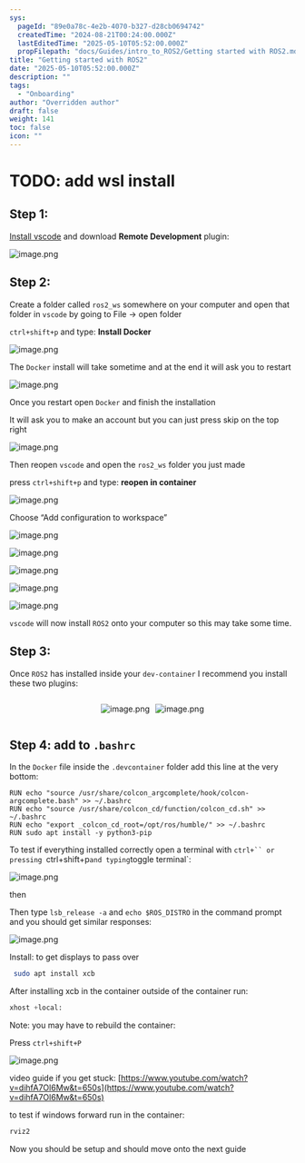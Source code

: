 ```yaml
---
sys:
  pageId: "89e0a78c-4e2b-4070-b327-d28cb0694742"
  createdTime: "2024-08-21T00:24:00.000Z"
  lastEditedTime: "2025-05-10T05:52:00.000Z"
  propFilepath: "docs/Guides/intro_to_ROS2/Getting started with ROS2.md"
title: "Getting started with ROS2"
date: "2025-05-10T05:52:00.000Z"
description: ""
tags:
  - "Onboarding"
author: "Overridden author"
draft: false
weight: 141
toc: false
icon: ""
---
```


# TODO: add wsl install

## Step 1:

[Install vscode](https://code.visualstudio.com/download) and download **Remote Development** plugin:

![image.png](https://prod-files-secure.s3.us-west-2.amazonaws.com/d518164a-d88e-44d1-a4ee-3adb3bd8bce0/efb52993-1881-4a40-b95e-6f020334f022/image.png?X-Amz-Algorithm=AWS4-HMAC-SHA256&X-Amz-Content-Sha256=UNSIGNED-PAYLOAD&X-Amz-Credential=ASIAZI2LB466Y3H4JCAZ%2F20250720%2Fus-west-2%2Fs3%2Faws4_request&X-Amz-Date=20250720T230852Z&X-Amz-Expires=3600&X-Amz-Security-Token=IQoJb3JpZ2luX2VjEKv%2F%2F%2F%2F%2F%2F%2F%2F%2F%2FwEaCXVzLXdlc3QtMiJHMEUCIQC1%2BH7%2FzeJDp5Lm2lIgXaz10WoFREGAgCJioaQubB6acwIgVdh4cyiSJqA0f9GDG7jdHnE%2F5w6reSwtiAmxpPFo9ecqiAQIxP%2F%2F%2F%2F%2F%2F%2F%2F%2F%2FARAAGgw2Mzc0MjMxODM4MDUiDP2otv%2FAPijU759uYyrcA8UVZJCb4ejn0GxYyWlzgX8jwCCfdI3XlfWmScDV3wKaKmdVyPQr9G7gTXLhaLdkDDAmZxNyM50ONykBsH4gQQw1DSzklGxCIEG7VLjnoFyh%2FgCT926jGnjWY70IbqER%2BCkwJsZ93vGBQ2kw82qNEqcEi6OJyZFoRBQomGItquY4kHmjohVIpEs2bdJoG7kL5zZ5DfBAyUyGG39x16CK2SGzDA0NPeJhlDgx8Gvr6Ry2WYjQX53WtAru2S1LP3Fxe9Q4vp8B3EgFreRIrFDsP8YXL6or80tQZ0t4dTeKFwJEyzcbj9NwPSHDGT0%2BA7ebJDijjO%2B%2F7X74%2BgBm5e%2F%2FGpm2j2viXzTkwksE%2BQ3%2BxYueay1rhM23TZgccU69rjkCegs0pceQKn5Cc6yn4kq3ASRmLvGL%2B48%2FFr%2BzON2S%2B2eQjuwQ%2F0XjMFKWC6Zs7iGJWaOJbMkfCWaYZxnSaztCvj0jm9PEv%2FiaUBY301hF6bR4G0FIS5w2jzbo%2BSXAwY2O8P%2BnJit6pLeL6Sn9RpHUzwnK4XwxZRxvjCLvksERWrb9%2FFGGBgEbsOQVpp5LV25Ryh%2FXxVi8VlQJcrbxo5ScAffMkk4u8YNojMLxao7ahd3B2qYqdZNemaxTpsdaMNH%2F9MMGOqUB6pjZmt%2FSSAIKAodtYmYDUwKVma5p43ghqnBxhMWDVI7RvwvX5DLWKa13sajJMM0AV3tntGPkFj7MdK26mFYFYHWhZ1%2FfxUgQXd4VKXW0ekw7tA9IWgbZNeSmzexxsrrTFLU2WRf1CuKCNUF5NY6S8Qr29J5HrXXwViZQjbiR8Ybx2KdgN5WYkiORwhE8Hlzx%2B9reKpn5oX9L6o6pJzFGeyS%2BlNl6&X-Amz-Signature=3df5b6202b54cd812171c5e509489016256333348b3f70d4b1a47908acb9a1d2&X-Amz-SignedHeaders=host&x-amz-checksum-mode=ENABLED&x-id=GetObject)

## Step 2:

Create a folder called `ros2_ws` somewhere on your computer and open that folder in `vscode` by going to File → open folder 

`ctrl+shift+p` and type: **Install Docker**

![image.png](https://prod-files-secure.s3.us-west-2.amazonaws.com/d518164a-d88e-44d1-a4ee-3adb3bd8bce0/2269dc0e-1cd5-47ff-bceb-c04ad9b2eab0/image.png?X-Amz-Algorithm=AWS4-HMAC-SHA256&X-Amz-Content-Sha256=UNSIGNED-PAYLOAD&X-Amz-Credential=ASIAZI2LB466Y3H4JCAZ%2F20250720%2Fus-west-2%2Fs3%2Faws4_request&X-Amz-Date=20250720T230852Z&X-Amz-Expires=3600&X-Amz-Security-Token=IQoJb3JpZ2luX2VjEKv%2F%2F%2F%2F%2F%2F%2F%2F%2F%2FwEaCXVzLXdlc3QtMiJHMEUCIQC1%2BH7%2FzeJDp5Lm2lIgXaz10WoFREGAgCJioaQubB6acwIgVdh4cyiSJqA0f9GDG7jdHnE%2F5w6reSwtiAmxpPFo9ecqiAQIxP%2F%2F%2F%2F%2F%2F%2F%2F%2F%2FARAAGgw2Mzc0MjMxODM4MDUiDP2otv%2FAPijU759uYyrcA8UVZJCb4ejn0GxYyWlzgX8jwCCfdI3XlfWmScDV3wKaKmdVyPQr9G7gTXLhaLdkDDAmZxNyM50ONykBsH4gQQw1DSzklGxCIEG7VLjnoFyh%2FgCT926jGnjWY70IbqER%2BCkwJsZ93vGBQ2kw82qNEqcEi6OJyZFoRBQomGItquY4kHmjohVIpEs2bdJoG7kL5zZ5DfBAyUyGG39x16CK2SGzDA0NPeJhlDgx8Gvr6Ry2WYjQX53WtAru2S1LP3Fxe9Q4vp8B3EgFreRIrFDsP8YXL6or80tQZ0t4dTeKFwJEyzcbj9NwPSHDGT0%2BA7ebJDijjO%2B%2F7X74%2BgBm5e%2F%2FGpm2j2viXzTkwksE%2BQ3%2BxYueay1rhM23TZgccU69rjkCegs0pceQKn5Cc6yn4kq3ASRmLvGL%2B48%2FFr%2BzON2S%2B2eQjuwQ%2F0XjMFKWC6Zs7iGJWaOJbMkfCWaYZxnSaztCvj0jm9PEv%2FiaUBY301hF6bR4G0FIS5w2jzbo%2BSXAwY2O8P%2BnJit6pLeL6Sn9RpHUzwnK4XwxZRxvjCLvksERWrb9%2FFGGBgEbsOQVpp5LV25Ryh%2FXxVi8VlQJcrbxo5ScAffMkk4u8YNojMLxao7ahd3B2qYqdZNemaxTpsdaMNH%2F9MMGOqUB6pjZmt%2FSSAIKAodtYmYDUwKVma5p43ghqnBxhMWDVI7RvwvX5DLWKa13sajJMM0AV3tntGPkFj7MdK26mFYFYHWhZ1%2FfxUgQXd4VKXW0ekw7tA9IWgbZNeSmzexxsrrTFLU2WRf1CuKCNUF5NY6S8Qr29J5HrXXwViZQjbiR8Ybx2KdgN5WYkiORwhE8Hlzx%2B9reKpn5oX9L6o6pJzFGeyS%2BlNl6&X-Amz-Signature=4365cb208029c896bad7f63d8239d5a9603b4587a04c1c3d6aece8af1728026f&X-Amz-SignedHeaders=host&x-amz-checksum-mode=ENABLED&x-id=GetObject)

The `Docker` install will take sometime and at the end it will ask you to restart

![image.png](https://prod-files-secure.s3.us-west-2.amazonaws.com/d518164a-d88e-44d1-a4ee-3adb3bd8bce0/ed233f78-be33-4b1f-b89c-9c346c0e961e/image.png?X-Amz-Algorithm=AWS4-HMAC-SHA256&X-Amz-Content-Sha256=UNSIGNED-PAYLOAD&X-Amz-Credential=ASIAZI2LB466Y3H4JCAZ%2F20250720%2Fus-west-2%2Fs3%2Faws4_request&X-Amz-Date=20250720T230852Z&X-Amz-Expires=3600&X-Amz-Security-Token=IQoJb3JpZ2luX2VjEKv%2F%2F%2F%2F%2F%2F%2F%2F%2F%2FwEaCXVzLXdlc3QtMiJHMEUCIQC1%2BH7%2FzeJDp5Lm2lIgXaz10WoFREGAgCJioaQubB6acwIgVdh4cyiSJqA0f9GDG7jdHnE%2F5w6reSwtiAmxpPFo9ecqiAQIxP%2F%2F%2F%2F%2F%2F%2F%2F%2F%2FARAAGgw2Mzc0MjMxODM4MDUiDP2otv%2FAPijU759uYyrcA8UVZJCb4ejn0GxYyWlzgX8jwCCfdI3XlfWmScDV3wKaKmdVyPQr9G7gTXLhaLdkDDAmZxNyM50ONykBsH4gQQw1DSzklGxCIEG7VLjnoFyh%2FgCT926jGnjWY70IbqER%2BCkwJsZ93vGBQ2kw82qNEqcEi6OJyZFoRBQomGItquY4kHmjohVIpEs2bdJoG7kL5zZ5DfBAyUyGG39x16CK2SGzDA0NPeJhlDgx8Gvr6Ry2WYjQX53WtAru2S1LP3Fxe9Q4vp8B3EgFreRIrFDsP8YXL6or80tQZ0t4dTeKFwJEyzcbj9NwPSHDGT0%2BA7ebJDijjO%2B%2F7X74%2BgBm5e%2F%2FGpm2j2viXzTkwksE%2BQ3%2BxYueay1rhM23TZgccU69rjkCegs0pceQKn5Cc6yn4kq3ASRmLvGL%2B48%2FFr%2BzON2S%2B2eQjuwQ%2F0XjMFKWC6Zs7iGJWaOJbMkfCWaYZxnSaztCvj0jm9PEv%2FiaUBY301hF6bR4G0FIS5w2jzbo%2BSXAwY2O8P%2BnJit6pLeL6Sn9RpHUzwnK4XwxZRxvjCLvksERWrb9%2FFGGBgEbsOQVpp5LV25Ryh%2FXxVi8VlQJcrbxo5ScAffMkk4u8YNojMLxao7ahd3B2qYqdZNemaxTpsdaMNH%2F9MMGOqUB6pjZmt%2FSSAIKAodtYmYDUwKVma5p43ghqnBxhMWDVI7RvwvX5DLWKa13sajJMM0AV3tntGPkFj7MdK26mFYFYHWhZ1%2FfxUgQXd4VKXW0ekw7tA9IWgbZNeSmzexxsrrTFLU2WRf1CuKCNUF5NY6S8Qr29J5HrXXwViZQjbiR8Ybx2KdgN5WYkiORwhE8Hlzx%2B9reKpn5oX9L6o6pJzFGeyS%2BlNl6&X-Amz-Signature=18a966a8858ff9f4b40995637dc822288d4a9092b9ddef90afa5cd8a86b5d553&X-Amz-SignedHeaders=host&x-amz-checksum-mode=ENABLED&x-id=GetObject)

Once you restart open `Docker` and finish the installation

It will ask you to make an account but you can just press skip on the top right

![image.png](https://prod-files-secure.s3.us-west-2.amazonaws.com/d518164a-d88e-44d1-a4ee-3adb3bd8bce0/21010ad9-1659-4fd9-9f59-9932a09b2a3d/image.png?X-Amz-Algorithm=AWS4-HMAC-SHA256&X-Amz-Content-Sha256=UNSIGNED-PAYLOAD&X-Amz-Credential=ASIAZI2LB466Y3H4JCAZ%2F20250720%2Fus-west-2%2Fs3%2Faws4_request&X-Amz-Date=20250720T230852Z&X-Amz-Expires=3600&X-Amz-Security-Token=IQoJb3JpZ2luX2VjEKv%2F%2F%2F%2F%2F%2F%2F%2F%2F%2FwEaCXVzLXdlc3QtMiJHMEUCIQC1%2BH7%2FzeJDp5Lm2lIgXaz10WoFREGAgCJioaQubB6acwIgVdh4cyiSJqA0f9GDG7jdHnE%2F5w6reSwtiAmxpPFo9ecqiAQIxP%2F%2F%2F%2F%2F%2F%2F%2F%2F%2FARAAGgw2Mzc0MjMxODM4MDUiDP2otv%2FAPijU759uYyrcA8UVZJCb4ejn0GxYyWlzgX8jwCCfdI3XlfWmScDV3wKaKmdVyPQr9G7gTXLhaLdkDDAmZxNyM50ONykBsH4gQQw1DSzklGxCIEG7VLjnoFyh%2FgCT926jGnjWY70IbqER%2BCkwJsZ93vGBQ2kw82qNEqcEi6OJyZFoRBQomGItquY4kHmjohVIpEs2bdJoG7kL5zZ5DfBAyUyGG39x16CK2SGzDA0NPeJhlDgx8Gvr6Ry2WYjQX53WtAru2S1LP3Fxe9Q4vp8B3EgFreRIrFDsP8YXL6or80tQZ0t4dTeKFwJEyzcbj9NwPSHDGT0%2BA7ebJDijjO%2B%2F7X74%2BgBm5e%2F%2FGpm2j2viXzTkwksE%2BQ3%2BxYueay1rhM23TZgccU69rjkCegs0pceQKn5Cc6yn4kq3ASRmLvGL%2B48%2FFr%2BzON2S%2B2eQjuwQ%2F0XjMFKWC6Zs7iGJWaOJbMkfCWaYZxnSaztCvj0jm9PEv%2FiaUBY301hF6bR4G0FIS5w2jzbo%2BSXAwY2O8P%2BnJit6pLeL6Sn9RpHUzwnK4XwxZRxvjCLvksERWrb9%2FFGGBgEbsOQVpp5LV25Ryh%2FXxVi8VlQJcrbxo5ScAffMkk4u8YNojMLxao7ahd3B2qYqdZNemaxTpsdaMNH%2F9MMGOqUB6pjZmt%2FSSAIKAodtYmYDUwKVma5p43ghqnBxhMWDVI7RvwvX5DLWKa13sajJMM0AV3tntGPkFj7MdK26mFYFYHWhZ1%2FfxUgQXd4VKXW0ekw7tA9IWgbZNeSmzexxsrrTFLU2WRf1CuKCNUF5NY6S8Qr29J5HrXXwViZQjbiR8Ybx2KdgN5WYkiORwhE8Hlzx%2B9reKpn5oX9L6o6pJzFGeyS%2BlNl6&X-Amz-Signature=79d6925aec5b95800b5a8ced02a10e9daeceb02b8757695a51e64b97cde32cca&X-Amz-SignedHeaders=host&x-amz-checksum-mode=ENABLED&x-id=GetObject)

Then reopen `vscode` and open the `ros2_ws` folder you just made

press `ctrl+shift+p` and type: **reopen in container**

![image.png](https://prod-files-secure.s3.us-west-2.amazonaws.com/d518164a-d88e-44d1-a4ee-3adb3bd8bce0/4e93b8c2-41ad-488c-8095-c74205196118/image.png?X-Amz-Algorithm=AWS4-HMAC-SHA256&X-Amz-Content-Sha256=UNSIGNED-PAYLOAD&X-Amz-Credential=ASIAZI2LB466Y3H4JCAZ%2F20250720%2Fus-west-2%2Fs3%2Faws4_request&X-Amz-Date=20250720T230852Z&X-Amz-Expires=3600&X-Amz-Security-Token=IQoJb3JpZ2luX2VjEKv%2F%2F%2F%2F%2F%2F%2F%2F%2F%2FwEaCXVzLXdlc3QtMiJHMEUCIQC1%2BH7%2FzeJDp5Lm2lIgXaz10WoFREGAgCJioaQubB6acwIgVdh4cyiSJqA0f9GDG7jdHnE%2F5w6reSwtiAmxpPFo9ecqiAQIxP%2F%2F%2F%2F%2F%2F%2F%2F%2F%2FARAAGgw2Mzc0MjMxODM4MDUiDP2otv%2FAPijU759uYyrcA8UVZJCb4ejn0GxYyWlzgX8jwCCfdI3XlfWmScDV3wKaKmdVyPQr9G7gTXLhaLdkDDAmZxNyM50ONykBsH4gQQw1DSzklGxCIEG7VLjnoFyh%2FgCT926jGnjWY70IbqER%2BCkwJsZ93vGBQ2kw82qNEqcEi6OJyZFoRBQomGItquY4kHmjohVIpEs2bdJoG7kL5zZ5DfBAyUyGG39x16CK2SGzDA0NPeJhlDgx8Gvr6Ry2WYjQX53WtAru2S1LP3Fxe9Q4vp8B3EgFreRIrFDsP8YXL6or80tQZ0t4dTeKFwJEyzcbj9NwPSHDGT0%2BA7ebJDijjO%2B%2F7X74%2BgBm5e%2F%2FGpm2j2viXzTkwksE%2BQ3%2BxYueay1rhM23TZgccU69rjkCegs0pceQKn5Cc6yn4kq3ASRmLvGL%2B48%2FFr%2BzON2S%2B2eQjuwQ%2F0XjMFKWC6Zs7iGJWaOJbMkfCWaYZxnSaztCvj0jm9PEv%2FiaUBY301hF6bR4G0FIS5w2jzbo%2BSXAwY2O8P%2BnJit6pLeL6Sn9RpHUzwnK4XwxZRxvjCLvksERWrb9%2FFGGBgEbsOQVpp5LV25Ryh%2FXxVi8VlQJcrbxo5ScAffMkk4u8YNojMLxao7ahd3B2qYqdZNemaxTpsdaMNH%2F9MMGOqUB6pjZmt%2FSSAIKAodtYmYDUwKVma5p43ghqnBxhMWDVI7RvwvX5DLWKa13sajJMM0AV3tntGPkFj7MdK26mFYFYHWhZ1%2FfxUgQXd4VKXW0ekw7tA9IWgbZNeSmzexxsrrTFLU2WRf1CuKCNUF5NY6S8Qr29J5HrXXwViZQjbiR8Ybx2KdgN5WYkiORwhE8Hlzx%2B9reKpn5oX9L6o6pJzFGeyS%2BlNl6&X-Amz-Signature=33c0a6856d872adaec7c0de623b3b7260feaac1d01e427fe32a854dc2576b781&X-Amz-SignedHeaders=host&x-amz-checksum-mode=ENABLED&x-id=GetObject)

Choose “Add configuration to workspace”

![image.png](https://prod-files-secure.s3.us-west-2.amazonaws.com/d518164a-d88e-44d1-a4ee-3adb3bd8bce0/9560b282-5060-4989-ba37-97e7b2c22476/image.png?X-Amz-Algorithm=AWS4-HMAC-SHA256&X-Amz-Content-Sha256=UNSIGNED-PAYLOAD&X-Amz-Credential=ASIAZI2LB466Y3H4JCAZ%2F20250720%2Fus-west-2%2Fs3%2Faws4_request&X-Amz-Date=20250720T230852Z&X-Amz-Expires=3600&X-Amz-Security-Token=IQoJb3JpZ2luX2VjEKv%2F%2F%2F%2F%2F%2F%2F%2F%2F%2FwEaCXVzLXdlc3QtMiJHMEUCIQC1%2BH7%2FzeJDp5Lm2lIgXaz10WoFREGAgCJioaQubB6acwIgVdh4cyiSJqA0f9GDG7jdHnE%2F5w6reSwtiAmxpPFo9ecqiAQIxP%2F%2F%2F%2F%2F%2F%2F%2F%2F%2FARAAGgw2Mzc0MjMxODM4MDUiDP2otv%2FAPijU759uYyrcA8UVZJCb4ejn0GxYyWlzgX8jwCCfdI3XlfWmScDV3wKaKmdVyPQr9G7gTXLhaLdkDDAmZxNyM50ONykBsH4gQQw1DSzklGxCIEG7VLjnoFyh%2FgCT926jGnjWY70IbqER%2BCkwJsZ93vGBQ2kw82qNEqcEi6OJyZFoRBQomGItquY4kHmjohVIpEs2bdJoG7kL5zZ5DfBAyUyGG39x16CK2SGzDA0NPeJhlDgx8Gvr6Ry2WYjQX53WtAru2S1LP3Fxe9Q4vp8B3EgFreRIrFDsP8YXL6or80tQZ0t4dTeKFwJEyzcbj9NwPSHDGT0%2BA7ebJDijjO%2B%2F7X74%2BgBm5e%2F%2FGpm2j2viXzTkwksE%2BQ3%2BxYueay1rhM23TZgccU69rjkCegs0pceQKn5Cc6yn4kq3ASRmLvGL%2B48%2FFr%2BzON2S%2B2eQjuwQ%2F0XjMFKWC6Zs7iGJWaOJbMkfCWaYZxnSaztCvj0jm9PEv%2FiaUBY301hF6bR4G0FIS5w2jzbo%2BSXAwY2O8P%2BnJit6pLeL6Sn9RpHUzwnK4XwxZRxvjCLvksERWrb9%2FFGGBgEbsOQVpp5LV25Ryh%2FXxVi8VlQJcrbxo5ScAffMkk4u8YNojMLxao7ahd3B2qYqdZNemaxTpsdaMNH%2F9MMGOqUB6pjZmt%2FSSAIKAodtYmYDUwKVma5p43ghqnBxhMWDVI7RvwvX5DLWKa13sajJMM0AV3tntGPkFj7MdK26mFYFYHWhZ1%2FfxUgQXd4VKXW0ekw7tA9IWgbZNeSmzexxsrrTFLU2WRf1CuKCNUF5NY6S8Qr29J5HrXXwViZQjbiR8Ybx2KdgN5WYkiORwhE8Hlzx%2B9reKpn5oX9L6o6pJzFGeyS%2BlNl6&X-Amz-Signature=a859129b4917ffc02526a5f032cdcbcc6e0739fc877e71570af7bd465375dc8e&X-Amz-SignedHeaders=host&x-amz-checksum-mode=ENABLED&x-id=GetObject)

![image.png](https://prod-files-secure.s3.us-west-2.amazonaws.com/d518164a-d88e-44d1-a4ee-3adb3bd8bce0/2ee63f81-886b-48e8-a553-dc6e5eac99e4/image.png?X-Amz-Algorithm=AWS4-HMAC-SHA256&X-Amz-Content-Sha256=UNSIGNED-PAYLOAD&X-Amz-Credential=ASIAZI2LB466Y3H4JCAZ%2F20250720%2Fus-west-2%2Fs3%2Faws4_request&X-Amz-Date=20250720T230852Z&X-Amz-Expires=3600&X-Amz-Security-Token=IQoJb3JpZ2luX2VjEKv%2F%2F%2F%2F%2F%2F%2F%2F%2F%2FwEaCXVzLXdlc3QtMiJHMEUCIQC1%2BH7%2FzeJDp5Lm2lIgXaz10WoFREGAgCJioaQubB6acwIgVdh4cyiSJqA0f9GDG7jdHnE%2F5w6reSwtiAmxpPFo9ecqiAQIxP%2F%2F%2F%2F%2F%2F%2F%2F%2F%2FARAAGgw2Mzc0MjMxODM4MDUiDP2otv%2FAPijU759uYyrcA8UVZJCb4ejn0GxYyWlzgX8jwCCfdI3XlfWmScDV3wKaKmdVyPQr9G7gTXLhaLdkDDAmZxNyM50ONykBsH4gQQw1DSzklGxCIEG7VLjnoFyh%2FgCT926jGnjWY70IbqER%2BCkwJsZ93vGBQ2kw82qNEqcEi6OJyZFoRBQomGItquY4kHmjohVIpEs2bdJoG7kL5zZ5DfBAyUyGG39x16CK2SGzDA0NPeJhlDgx8Gvr6Ry2WYjQX53WtAru2S1LP3Fxe9Q4vp8B3EgFreRIrFDsP8YXL6or80tQZ0t4dTeKFwJEyzcbj9NwPSHDGT0%2BA7ebJDijjO%2B%2F7X74%2BgBm5e%2F%2FGpm2j2viXzTkwksE%2BQ3%2BxYueay1rhM23TZgccU69rjkCegs0pceQKn5Cc6yn4kq3ASRmLvGL%2B48%2FFr%2BzON2S%2B2eQjuwQ%2F0XjMFKWC6Zs7iGJWaOJbMkfCWaYZxnSaztCvj0jm9PEv%2FiaUBY301hF6bR4G0FIS5w2jzbo%2BSXAwY2O8P%2BnJit6pLeL6Sn9RpHUzwnK4XwxZRxvjCLvksERWrb9%2FFGGBgEbsOQVpp5LV25Ryh%2FXxVi8VlQJcrbxo5ScAffMkk4u8YNojMLxao7ahd3B2qYqdZNemaxTpsdaMNH%2F9MMGOqUB6pjZmt%2FSSAIKAodtYmYDUwKVma5p43ghqnBxhMWDVI7RvwvX5DLWKa13sajJMM0AV3tntGPkFj7MdK26mFYFYHWhZ1%2FfxUgQXd4VKXW0ekw7tA9IWgbZNeSmzexxsrrTFLU2WRf1CuKCNUF5NY6S8Qr29J5HrXXwViZQjbiR8Ybx2KdgN5WYkiORwhE8Hlzx%2B9reKpn5oX9L6o6pJzFGeyS%2BlNl6&X-Amz-Signature=2c4b90c306ef8ca53ed57c979832a7d7b2ad9bc73c50120b16a05f8441b3f7e0&X-Amz-SignedHeaders=host&x-amz-checksum-mode=ENABLED&x-id=GetObject)

![image.png](https://prod-files-secure.s3.us-west-2.amazonaws.com/d518164a-d88e-44d1-a4ee-3adb3bd8bce0/ae1580b2-b048-407e-aed9-b584224a7a04/image.png?X-Amz-Algorithm=AWS4-HMAC-SHA256&X-Amz-Content-Sha256=UNSIGNED-PAYLOAD&X-Amz-Credential=ASIAZI2LB466Y3H4JCAZ%2F20250720%2Fus-west-2%2Fs3%2Faws4_request&X-Amz-Date=20250720T230852Z&X-Amz-Expires=3600&X-Amz-Security-Token=IQoJb3JpZ2luX2VjEKv%2F%2F%2F%2F%2F%2F%2F%2F%2F%2FwEaCXVzLXdlc3QtMiJHMEUCIQC1%2BH7%2FzeJDp5Lm2lIgXaz10WoFREGAgCJioaQubB6acwIgVdh4cyiSJqA0f9GDG7jdHnE%2F5w6reSwtiAmxpPFo9ecqiAQIxP%2F%2F%2F%2F%2F%2F%2F%2F%2F%2FARAAGgw2Mzc0MjMxODM4MDUiDP2otv%2FAPijU759uYyrcA8UVZJCb4ejn0GxYyWlzgX8jwCCfdI3XlfWmScDV3wKaKmdVyPQr9G7gTXLhaLdkDDAmZxNyM50ONykBsH4gQQw1DSzklGxCIEG7VLjnoFyh%2FgCT926jGnjWY70IbqER%2BCkwJsZ93vGBQ2kw82qNEqcEi6OJyZFoRBQomGItquY4kHmjohVIpEs2bdJoG7kL5zZ5DfBAyUyGG39x16CK2SGzDA0NPeJhlDgx8Gvr6Ry2WYjQX53WtAru2S1LP3Fxe9Q4vp8B3EgFreRIrFDsP8YXL6or80tQZ0t4dTeKFwJEyzcbj9NwPSHDGT0%2BA7ebJDijjO%2B%2F7X74%2BgBm5e%2F%2FGpm2j2viXzTkwksE%2BQ3%2BxYueay1rhM23TZgccU69rjkCegs0pceQKn5Cc6yn4kq3ASRmLvGL%2B48%2FFr%2BzON2S%2B2eQjuwQ%2F0XjMFKWC6Zs7iGJWaOJbMkfCWaYZxnSaztCvj0jm9PEv%2FiaUBY301hF6bR4G0FIS5w2jzbo%2BSXAwY2O8P%2BnJit6pLeL6Sn9RpHUzwnK4XwxZRxvjCLvksERWrb9%2FFGGBgEbsOQVpp5LV25Ryh%2FXxVi8VlQJcrbxo5ScAffMkk4u8YNojMLxao7ahd3B2qYqdZNemaxTpsdaMNH%2F9MMGOqUB6pjZmt%2FSSAIKAodtYmYDUwKVma5p43ghqnBxhMWDVI7RvwvX5DLWKa13sajJMM0AV3tntGPkFj7MdK26mFYFYHWhZ1%2FfxUgQXd4VKXW0ekw7tA9IWgbZNeSmzexxsrrTFLU2WRf1CuKCNUF5NY6S8Qr29J5HrXXwViZQjbiR8Ybx2KdgN5WYkiORwhE8Hlzx%2B9reKpn5oX9L6o6pJzFGeyS%2BlNl6&X-Amz-Signature=7c2494bab499d6457714395b59056ecbd39d759ebc03d5d8339b1823f9196eac&X-Amz-SignedHeaders=host&x-amz-checksum-mode=ENABLED&x-id=GetObject)

![image.png](https://prod-files-secure.s3.us-west-2.amazonaws.com/d518164a-d88e-44d1-a4ee-3adb3bd8bce0/53255b28-f75e-430f-b9e3-c0ac8577e42b/image.png?X-Amz-Algorithm=AWS4-HMAC-SHA256&X-Amz-Content-Sha256=UNSIGNED-PAYLOAD&X-Amz-Credential=ASIAZI2LB466Y3H4JCAZ%2F20250720%2Fus-west-2%2Fs3%2Faws4_request&X-Amz-Date=20250720T230852Z&X-Amz-Expires=3600&X-Amz-Security-Token=IQoJb3JpZ2luX2VjEKv%2F%2F%2F%2F%2F%2F%2F%2F%2F%2FwEaCXVzLXdlc3QtMiJHMEUCIQC1%2BH7%2FzeJDp5Lm2lIgXaz10WoFREGAgCJioaQubB6acwIgVdh4cyiSJqA0f9GDG7jdHnE%2F5w6reSwtiAmxpPFo9ecqiAQIxP%2F%2F%2F%2F%2F%2F%2F%2F%2F%2FARAAGgw2Mzc0MjMxODM4MDUiDP2otv%2FAPijU759uYyrcA8UVZJCb4ejn0GxYyWlzgX8jwCCfdI3XlfWmScDV3wKaKmdVyPQr9G7gTXLhaLdkDDAmZxNyM50ONykBsH4gQQw1DSzklGxCIEG7VLjnoFyh%2FgCT926jGnjWY70IbqER%2BCkwJsZ93vGBQ2kw82qNEqcEi6OJyZFoRBQomGItquY4kHmjohVIpEs2bdJoG7kL5zZ5DfBAyUyGG39x16CK2SGzDA0NPeJhlDgx8Gvr6Ry2WYjQX53WtAru2S1LP3Fxe9Q4vp8B3EgFreRIrFDsP8YXL6or80tQZ0t4dTeKFwJEyzcbj9NwPSHDGT0%2BA7ebJDijjO%2B%2F7X74%2BgBm5e%2F%2FGpm2j2viXzTkwksE%2BQ3%2BxYueay1rhM23TZgccU69rjkCegs0pceQKn5Cc6yn4kq3ASRmLvGL%2B48%2FFr%2BzON2S%2B2eQjuwQ%2F0XjMFKWC6Zs7iGJWaOJbMkfCWaYZxnSaztCvj0jm9PEv%2FiaUBY301hF6bR4G0FIS5w2jzbo%2BSXAwY2O8P%2BnJit6pLeL6Sn9RpHUzwnK4XwxZRxvjCLvksERWrb9%2FFGGBgEbsOQVpp5LV25Ryh%2FXxVi8VlQJcrbxo5ScAffMkk4u8YNojMLxao7ahd3B2qYqdZNemaxTpsdaMNH%2F9MMGOqUB6pjZmt%2FSSAIKAodtYmYDUwKVma5p43ghqnBxhMWDVI7RvwvX5DLWKa13sajJMM0AV3tntGPkFj7MdK26mFYFYHWhZ1%2FfxUgQXd4VKXW0ekw7tA9IWgbZNeSmzexxsrrTFLU2WRf1CuKCNUF5NY6S8Qr29J5HrXXwViZQjbiR8Ybx2KdgN5WYkiORwhE8Hlzx%2B9reKpn5oX9L6o6pJzFGeyS%2BlNl6&X-Amz-Signature=1c39f3a91040731da79a7b72f050323581e80a26e7f25095bb15ac21c927ac99&X-Amz-SignedHeaders=host&x-amz-checksum-mode=ENABLED&x-id=GetObject)

![image.png](https://prod-files-secure.s3.us-west-2.amazonaws.com/d518164a-d88e-44d1-a4ee-3adb3bd8bce0/7c562767-5af9-4ffb-97d1-327bcdf4ee00/image.png?X-Amz-Algorithm=AWS4-HMAC-SHA256&X-Amz-Content-Sha256=UNSIGNED-PAYLOAD&X-Amz-Credential=ASIAZI2LB466Y3H4JCAZ%2F20250720%2Fus-west-2%2Fs3%2Faws4_request&X-Amz-Date=20250720T230852Z&X-Amz-Expires=3600&X-Amz-Security-Token=IQoJb3JpZ2luX2VjEKv%2F%2F%2F%2F%2F%2F%2F%2F%2F%2FwEaCXVzLXdlc3QtMiJHMEUCIQC1%2BH7%2FzeJDp5Lm2lIgXaz10WoFREGAgCJioaQubB6acwIgVdh4cyiSJqA0f9GDG7jdHnE%2F5w6reSwtiAmxpPFo9ecqiAQIxP%2F%2F%2F%2F%2F%2F%2F%2F%2F%2FARAAGgw2Mzc0MjMxODM4MDUiDP2otv%2FAPijU759uYyrcA8UVZJCb4ejn0GxYyWlzgX8jwCCfdI3XlfWmScDV3wKaKmdVyPQr9G7gTXLhaLdkDDAmZxNyM50ONykBsH4gQQw1DSzklGxCIEG7VLjnoFyh%2FgCT926jGnjWY70IbqER%2BCkwJsZ93vGBQ2kw82qNEqcEi6OJyZFoRBQomGItquY4kHmjohVIpEs2bdJoG7kL5zZ5DfBAyUyGG39x16CK2SGzDA0NPeJhlDgx8Gvr6Ry2WYjQX53WtAru2S1LP3Fxe9Q4vp8B3EgFreRIrFDsP8YXL6or80tQZ0t4dTeKFwJEyzcbj9NwPSHDGT0%2BA7ebJDijjO%2B%2F7X74%2BgBm5e%2F%2FGpm2j2viXzTkwksE%2BQ3%2BxYueay1rhM23TZgccU69rjkCegs0pceQKn5Cc6yn4kq3ASRmLvGL%2B48%2FFr%2BzON2S%2B2eQjuwQ%2F0XjMFKWC6Zs7iGJWaOJbMkfCWaYZxnSaztCvj0jm9PEv%2FiaUBY301hF6bR4G0FIS5w2jzbo%2BSXAwY2O8P%2BnJit6pLeL6Sn9RpHUzwnK4XwxZRxvjCLvksERWrb9%2FFGGBgEbsOQVpp5LV25Ryh%2FXxVi8VlQJcrbxo5ScAffMkk4u8YNojMLxao7ahd3B2qYqdZNemaxTpsdaMNH%2F9MMGOqUB6pjZmt%2FSSAIKAodtYmYDUwKVma5p43ghqnBxhMWDVI7RvwvX5DLWKa13sajJMM0AV3tntGPkFj7MdK26mFYFYHWhZ1%2FfxUgQXd4VKXW0ekw7tA9IWgbZNeSmzexxsrrTFLU2WRf1CuKCNUF5NY6S8Qr29J5HrXXwViZQjbiR8Ybx2KdgN5WYkiORwhE8Hlzx%2B9reKpn5oX9L6o6pJzFGeyS%2BlNl6&X-Amz-Signature=69b0c5188a50d269b84e54849e7146301d0e17af7d62b56b3743a3e72f6a76ed&X-Amz-SignedHeaders=host&x-amz-checksum-mode=ENABLED&x-id=GetObject)

`vscode` will now install `ROS2` onto your computer so this may take some time.

## Step 3:

Once `ROS2` has installed inside your `dev-container` I recommend you install these two plugins:

<div style="display: flex;flex-direction: row; column-gap:10px; max-width: 630px;justify-content: center;">
<div>

![image.png](https://prod-files-secure.s3.us-west-2.amazonaws.com/d518164a-d88e-44d1-a4ee-3adb3bd8bce0/3fc3d550-5a54-4ba1-ba6b-faa01cdb7369/image.png?X-Amz-Algorithm=AWS4-HMAC-SHA256&X-Amz-Content-Sha256=UNSIGNED-PAYLOAD&X-Amz-Credential=ASIAZI2LB466TYBW7VIE%2F20250720%2Fus-west-2%2Fs3%2Faws4_request&X-Amz-Date=20250720T230853Z&X-Amz-Expires=3600&X-Amz-Security-Token=IQoJb3JpZ2luX2VjEKv%2F%2F%2F%2F%2F%2F%2F%2F%2F%2FwEaCXVzLXdlc3QtMiJHMEUCIDpqaf9s32aPPOwXZr4Idyffr3Ezg8Fk8TYcs1yj%2Bp3bAiEA98D7OUxrMXZ%2BtlWpYKY3Wn%2FjVYNZqF4Q7cBnqnoOczIqiAQIxP%2F%2F%2F%2F%2F%2F%2F%2F%2F%2FARAAGgw2Mzc0MjMxODM4MDUiDKg5RtB6q1b0Wk9jZSrcA%2BlhPw5%2BakigtUsybF4Gkixp1ge4hvjRT3C0nO3tTPzRQ1Q3ADMiKysSenmf%2Fl7APRpiFnz4yZCR4ZE%2FGEF2sTpAb9oVO4oqjvdwHeupbBr51hQYEFYhgRhk4s5p21lfloVwI0X6ejGemE9QBPbnHC5rAIweiuU0qms2AmkjWfp30CCXCbinmAvcBVLnMibWEI%2F9EBT%2Bu%2BlybN1n0OIohU5ZVk21i8uFQy%2BJ%2ForJ5cYeTa9uihxfKxAPd6BopoWNJkisEXdvP2h%2B7y%2Bq94Mt1D6GtqgAF2%2BKuhX%2BMLxJmhChc%2BlOk14eqlzljIs%2BdCSQtZlrrCL74PELWAqGqODeu11gYctEQ9CNO%2FEUJgU98W7A3qevwPXBgzs7ZpFVtAsJjsLL%2Fl5mFT2LizIWk%2BLYYoKoNOSCdG%2B97pJOvAGa9z9jr3Bq1zW%2BmOFLvSslfNdS6Z4ZhDASamBoJvNWx6%2BPHdYVDeBe82wHkAjn3ByxwN5LpMe6TcYwWv42C6nFVFVKIPhxv%2Bo3BBua%2F2UwuZBM%2F6sJCK2gVgNz9F296bXSwthn5KRrlutMipuBwCrutNCaF2J3rvo4nyNK03yzC4QxPl3jJuNiOfSUod7F%2FlDX6XthaPYsTR6CAKK9tlbJMNuA9cMGOqUB6Q547FnM5ABkGWzdZrJUFhJBPjsJcHvJ2awDhU8PFdTGrnJgw0ai%2BnX04IJEvfrrL4P3MT3sEVTmdPm2Ck20tW0TqJypdFsY5SUizMmvsMYB2nQRokFvdjL0EIAK%2Bp4HbFWlx0BqOOxdcW38zz63K3W92ThCuYEQIEvXo1Srz1EzffUjdlBt1ycqb4JijHIEFyJKw2tyzZwrGRw5GTBhBZwoff0j&X-Amz-Signature=49ee9e3096f08f90db9ac7c99e6c018a2185c655961199593f10415017ad1662&X-Amz-SignedHeaders=host&x-amz-checksum-mode=ENABLED&x-id=GetObject)

</div>
<div>

![image.png](https://prod-files-secure.s3.us-west-2.amazonaws.com/d518164a-d88e-44d1-a4ee-3adb3bd8bce0/d994cc66-13c2-4093-a5a3-f84cf4601a82/image.png?X-Amz-Algorithm=AWS4-HMAC-SHA256&X-Amz-Content-Sha256=UNSIGNED-PAYLOAD&X-Amz-Credential=ASIAZI2LB466RFEXHYQH%2F20250720%2Fus-west-2%2Fs3%2Faws4_request&X-Amz-Date=20250720T230853Z&X-Amz-Expires=3600&X-Amz-Security-Token=IQoJb3JpZ2luX2VjEKz%2F%2F%2F%2F%2F%2F%2F%2F%2F%2FwEaCXVzLXdlc3QtMiJHMEUCIQDi6bufGW2hHYux2rP97Cw9Hu9Mm1pBX%2BhG98vrKeWOMwIgbblVClfERRPeDtJ2KVHJQSdniRkVK9746tzN5%2FgjV5UqiAQIxP%2F%2F%2F%2F%2F%2F%2F%2F%2F%2FARAAGgw2Mzc0MjMxODM4MDUiDCuwXu0udXH4TdXNCCrcA5VXA8I%2FUxdJP5MpRSyerkbxGpEiCcsYPQqFGEPp2rZIKHDaKhynivvIDzk9Euv1gSL7y1nb1mkJgpomF8ovncUgCYIc1z%2B4aKvXThLRFpSivV3N5AQh5%2Br%2FU9y4MoJrK26r4s5scMmJN7vsSD1gCZp%2FChNm2MHewBreMSpinMRc0RwjJDbMpb7N%2BJXUzGqgx7zjmf6gw36WbYTS7Ydhb0PrJehl1Lx3TeF3nDo0j0aESkMK4Eo2hawwqrc3fUr%2BOxCO%2FSrXi1eX6XAvQnjHoTuYiWM%2B8SuGJQpSVF0%2Fxsb%2FlWdT9ayYgo2wUL7F9J09OWGRX9bCFCu7nz58MrPVl20DBi9Tx2aybWmmcFv7BGcK5kk90mtJyv41CTFH%2FCIKtA5oGzS9zlDV3%2FUj84pcHAont8LQ9PRYClsKZFix%2BA1KDKIBPWUtJtltISKE%2FjBmGtlTtvsRJ7zvPr51G7s9ONtCBJQ7RULonpbb77Ys63yER9As78RXahfRaQFsoDsoeifrGcbZqmOyIGS5xvrnnlh0jL%2BqvpjUBTIVM%2F76eI58pGBQxbygKJjfu6QT5BjC52%2FktBt%2F%2BFzOyC55wzBsFYoFq59OHYy1Det4zKwcK3Hja2mkX%2BUH67D7Zbz8MOOD9cMGOqUBvtMhlZ%2FsIwvjSfLdEZ1OtkaH%2BdDBXJ0%2BHZmZYNCN1ItMMiKNHfMrKM7FyvbX%2BYaN2o45mfdu6bJ%2FRdUka5p1%2FYAehhi6P8h%2B6xMgucXB4xW9lRrL%2FBljdCOedA7AFRAe7pWD1mxxz7wE6GuHMFTTqtccf%2FH4RzZmCXa%2FHHQN3YyZE%2FLRS61BJfjGqWPnUGaXjXmuy%2BaPRIA57oghfZFDWqDvbTxd&X-Amz-Signature=5e7a47a17423e5f316223951efc65a68e62bea3c66170d456221c4315b319218&X-Amz-SignedHeaders=host&x-amz-checksum-mode=ENABLED&x-id=GetObject)

</div>
</div>

## Step 4: add to `.bashrc`

In the `Docker` file inside the `.devcontainer` folder add this line at the very bottom: 

```docker
RUN echo "source /usr/share/colcon_argcomplete/hook/colcon-argcomplete.bash" >> ~/.bashrc
RUN echo "source /usr/share/colcon_cd/function/colcon_cd.sh" >> ~/.bashrc
RUN echo "export _colcon_cd_root=/opt/ros/humble/" >> ~/.bashrc
RUN sudo apt install -y python3-pip 
```

To test if everything installed correctly open a terminal with `ctrl+`` or pressing `ctrl+shift+p` and typing `toggle terminal`:

![image.png](https://prod-files-secure.s3.us-west-2.amazonaws.com/d518164a-d88e-44d1-a4ee-3adb3bd8bce0/6a4943d8-b04e-4c02-9a58-775f3384d1a5/image.png?X-Amz-Algorithm=AWS4-HMAC-SHA256&X-Amz-Content-Sha256=UNSIGNED-PAYLOAD&X-Amz-Credential=ASIAZI2LB466Y3H4JCAZ%2F20250720%2Fus-west-2%2Fs3%2Faws4_request&X-Amz-Date=20250720T230852Z&X-Amz-Expires=3600&X-Amz-Security-Token=IQoJb3JpZ2luX2VjEKv%2F%2F%2F%2F%2F%2F%2F%2F%2F%2FwEaCXVzLXdlc3QtMiJHMEUCIQC1%2BH7%2FzeJDp5Lm2lIgXaz10WoFREGAgCJioaQubB6acwIgVdh4cyiSJqA0f9GDG7jdHnE%2F5w6reSwtiAmxpPFo9ecqiAQIxP%2F%2F%2F%2F%2F%2F%2F%2F%2F%2FARAAGgw2Mzc0MjMxODM4MDUiDP2otv%2FAPijU759uYyrcA8UVZJCb4ejn0GxYyWlzgX8jwCCfdI3XlfWmScDV3wKaKmdVyPQr9G7gTXLhaLdkDDAmZxNyM50ONykBsH4gQQw1DSzklGxCIEG7VLjnoFyh%2FgCT926jGnjWY70IbqER%2BCkwJsZ93vGBQ2kw82qNEqcEi6OJyZFoRBQomGItquY4kHmjohVIpEs2bdJoG7kL5zZ5DfBAyUyGG39x16CK2SGzDA0NPeJhlDgx8Gvr6Ry2WYjQX53WtAru2S1LP3Fxe9Q4vp8B3EgFreRIrFDsP8YXL6or80tQZ0t4dTeKFwJEyzcbj9NwPSHDGT0%2BA7ebJDijjO%2B%2F7X74%2BgBm5e%2F%2FGpm2j2viXzTkwksE%2BQ3%2BxYueay1rhM23TZgccU69rjkCegs0pceQKn5Cc6yn4kq3ASRmLvGL%2B48%2FFr%2BzON2S%2B2eQjuwQ%2F0XjMFKWC6Zs7iGJWaOJbMkfCWaYZxnSaztCvj0jm9PEv%2FiaUBY301hF6bR4G0FIS5w2jzbo%2BSXAwY2O8P%2BnJit6pLeL6Sn9RpHUzwnK4XwxZRxvjCLvksERWrb9%2FFGGBgEbsOQVpp5LV25Ryh%2FXxVi8VlQJcrbxo5ScAffMkk4u8YNojMLxao7ahd3B2qYqdZNemaxTpsdaMNH%2F9MMGOqUB6pjZmt%2FSSAIKAodtYmYDUwKVma5p43ghqnBxhMWDVI7RvwvX5DLWKa13sajJMM0AV3tntGPkFj7MdK26mFYFYHWhZ1%2FfxUgQXd4VKXW0ekw7tA9IWgbZNeSmzexxsrrTFLU2WRf1CuKCNUF5NY6S8Qr29J5HrXXwViZQjbiR8Ybx2KdgN5WYkiORwhE8Hlzx%2B9reKpn5oX9L6o6pJzFGeyS%2BlNl6&X-Amz-Signature=8c68ac72116712c4b01a3f7cf534994573aaacccb8621a93e357ed935923d59d&X-Amz-SignedHeaders=host&x-amz-checksum-mode=ENABLED&x-id=GetObject)

then 

Then type `lsb_release -a` and `echo $ROS_DISTRO` in the command prompt and you should get similar responses:

![image.png](https://prod-files-secure.s3.us-west-2.amazonaws.com/d518164a-d88e-44d1-a4ee-3adb3bd8bce0/3e635dec-a805-4e85-8b9e-d000e5b71a4e/image.png?X-Amz-Algorithm=AWS4-HMAC-SHA256&X-Amz-Content-Sha256=UNSIGNED-PAYLOAD&X-Amz-Credential=ASIAZI2LB466Y3H4JCAZ%2F20250720%2Fus-west-2%2Fs3%2Faws4_request&X-Amz-Date=20250720T230852Z&X-Amz-Expires=3600&X-Amz-Security-Token=IQoJb3JpZ2luX2VjEKv%2F%2F%2F%2F%2F%2F%2F%2F%2F%2FwEaCXVzLXdlc3QtMiJHMEUCIQC1%2BH7%2FzeJDp5Lm2lIgXaz10WoFREGAgCJioaQubB6acwIgVdh4cyiSJqA0f9GDG7jdHnE%2F5w6reSwtiAmxpPFo9ecqiAQIxP%2F%2F%2F%2F%2F%2F%2F%2F%2F%2FARAAGgw2Mzc0MjMxODM4MDUiDP2otv%2FAPijU759uYyrcA8UVZJCb4ejn0GxYyWlzgX8jwCCfdI3XlfWmScDV3wKaKmdVyPQr9G7gTXLhaLdkDDAmZxNyM50ONykBsH4gQQw1DSzklGxCIEG7VLjnoFyh%2FgCT926jGnjWY70IbqER%2BCkwJsZ93vGBQ2kw82qNEqcEi6OJyZFoRBQomGItquY4kHmjohVIpEs2bdJoG7kL5zZ5DfBAyUyGG39x16CK2SGzDA0NPeJhlDgx8Gvr6Ry2WYjQX53WtAru2S1LP3Fxe9Q4vp8B3EgFreRIrFDsP8YXL6or80tQZ0t4dTeKFwJEyzcbj9NwPSHDGT0%2BA7ebJDijjO%2B%2F7X74%2BgBm5e%2F%2FGpm2j2viXzTkwksE%2BQ3%2BxYueay1rhM23TZgccU69rjkCegs0pceQKn5Cc6yn4kq3ASRmLvGL%2B48%2FFr%2BzON2S%2B2eQjuwQ%2F0XjMFKWC6Zs7iGJWaOJbMkfCWaYZxnSaztCvj0jm9PEv%2FiaUBY301hF6bR4G0FIS5w2jzbo%2BSXAwY2O8P%2BnJit6pLeL6Sn9RpHUzwnK4XwxZRxvjCLvksERWrb9%2FFGGBgEbsOQVpp5LV25Ryh%2FXxVi8VlQJcrbxo5ScAffMkk4u8YNojMLxao7ahd3B2qYqdZNemaxTpsdaMNH%2F9MMGOqUB6pjZmt%2FSSAIKAodtYmYDUwKVma5p43ghqnBxhMWDVI7RvwvX5DLWKa13sajJMM0AV3tntGPkFj7MdK26mFYFYHWhZ1%2FfxUgQXd4VKXW0ekw7tA9IWgbZNeSmzexxsrrTFLU2WRf1CuKCNUF5NY6S8Qr29J5HrXXwViZQjbiR8Ybx2KdgN5WYkiORwhE8Hlzx%2B9reKpn5oX9L6o6pJzFGeyS%2BlNl6&X-Amz-Signature=6fe2e3fc3df4e6f2d50972b858cb78ae99dc4b3a4954e0c91c4889f38093bccf&X-Amz-SignedHeaders=host&x-amz-checksum-mode=ENABLED&x-id=GetObject)

Install:  to get displays to pass over

```bash
 sudo apt install xcb
```

After installing xcb in the container outside of the container run:

```python
xhost +local:
```

Note: you may have to rebuild the container:

Press `ctrl+shift+P`

![image.png](https://prod-files-secure.s3.us-west-2.amazonaws.com/d518164a-d88e-44d1-a4ee-3adb3bd8bce0/6c2be660-2618-4c38-9c26-53554f7a0b7b/image.png?X-Amz-Algorithm=AWS4-HMAC-SHA256&X-Amz-Content-Sha256=UNSIGNED-PAYLOAD&X-Amz-Credential=ASIAZI2LB466Y3H4JCAZ%2F20250720%2Fus-west-2%2Fs3%2Faws4_request&X-Amz-Date=20250720T230852Z&X-Amz-Expires=3600&X-Amz-Security-Token=IQoJb3JpZ2luX2VjEKv%2F%2F%2F%2F%2F%2F%2F%2F%2F%2FwEaCXVzLXdlc3QtMiJHMEUCIQC1%2BH7%2FzeJDp5Lm2lIgXaz10WoFREGAgCJioaQubB6acwIgVdh4cyiSJqA0f9GDG7jdHnE%2F5w6reSwtiAmxpPFo9ecqiAQIxP%2F%2F%2F%2F%2F%2F%2F%2F%2F%2FARAAGgw2Mzc0MjMxODM4MDUiDP2otv%2FAPijU759uYyrcA8UVZJCb4ejn0GxYyWlzgX8jwCCfdI3XlfWmScDV3wKaKmdVyPQr9G7gTXLhaLdkDDAmZxNyM50ONykBsH4gQQw1DSzklGxCIEG7VLjnoFyh%2FgCT926jGnjWY70IbqER%2BCkwJsZ93vGBQ2kw82qNEqcEi6OJyZFoRBQomGItquY4kHmjohVIpEs2bdJoG7kL5zZ5DfBAyUyGG39x16CK2SGzDA0NPeJhlDgx8Gvr6Ry2WYjQX53WtAru2S1LP3Fxe9Q4vp8B3EgFreRIrFDsP8YXL6or80tQZ0t4dTeKFwJEyzcbj9NwPSHDGT0%2BA7ebJDijjO%2B%2F7X74%2BgBm5e%2F%2FGpm2j2viXzTkwksE%2BQ3%2BxYueay1rhM23TZgccU69rjkCegs0pceQKn5Cc6yn4kq3ASRmLvGL%2B48%2FFr%2BzON2S%2B2eQjuwQ%2F0XjMFKWC6Zs7iGJWaOJbMkfCWaYZxnSaztCvj0jm9PEv%2FiaUBY301hF6bR4G0FIS5w2jzbo%2BSXAwY2O8P%2BnJit6pLeL6Sn9RpHUzwnK4XwxZRxvjCLvksERWrb9%2FFGGBgEbsOQVpp5LV25Ryh%2FXxVi8VlQJcrbxo5ScAffMkk4u8YNojMLxao7ahd3B2qYqdZNemaxTpsdaMNH%2F9MMGOqUB6pjZmt%2FSSAIKAodtYmYDUwKVma5p43ghqnBxhMWDVI7RvwvX5DLWKa13sajJMM0AV3tntGPkFj7MdK26mFYFYHWhZ1%2FfxUgQXd4VKXW0ekw7tA9IWgbZNeSmzexxsrrTFLU2WRf1CuKCNUF5NY6S8Qr29J5HrXXwViZQjbiR8Ybx2KdgN5WYkiORwhE8Hlzx%2B9reKpn5oX9L6o6pJzFGeyS%2BlNl6&X-Amz-Signature=da68a0b18136ee536d7c0af14cfa224e1f1557b34edb9ccdba6f27d744603ef9&X-Amz-SignedHeaders=host&x-amz-checksum-mode=ENABLED&x-id=GetObject)

video guide if you get stuck: [https://www.youtube.com/watch?v=dihfA7Ol6Mw&t=650s](https://www.youtube.com/watch?v=dihfA7Ol6Mw&t=650s)

to test if windows forward run in the container:

```bash
rviz2
```

Now you should be setup and should move onto the next guide 
